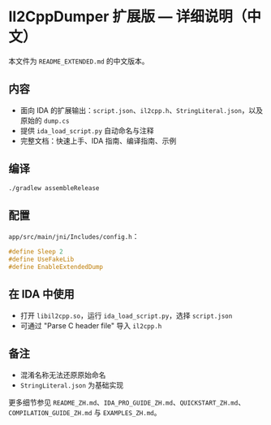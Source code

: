 # Il2CppDumper 扩展版 — 详细说明（中文）

本文件为 `README_EXTENDED.md` 的中文版本。

## 内容
- 面向 IDA 的扩展输出：`script.json`、`il2cpp.h`、`StringLiteral.json`，以及原始的 `dump.cs`
- 提供 `ida_load_script.py` 自动命名与注释
- 完整文档：快速上手、IDA 指南、编译指南、示例

## 编译
```bash
./gradlew assembleRelease
```

## 配置
`app/src/main/jni/Includes/config.h`：
```cpp
#define Sleep 2
#define UseFakeLib
#define EnableExtendedDump
```

## 在 IDA 中使用
- 打开 `libil2cpp.so`，运行 `ida_load_script.py`，选择 `script.json`
- 可通过 "Parse C header file" 导入 `il2cpp.h`

## 备注
- 混淆名称无法还原原始命名
- `StringLiteral.json` 为基础实现

更多细节参见 `README_ZH.md`、`IDA_PRO_GUIDE_ZH.md`、`QUICKSTART_ZH.md`、`COMPILATION_GUIDE_ZH.md` 与 `EXAMPLES_ZH.md`。

